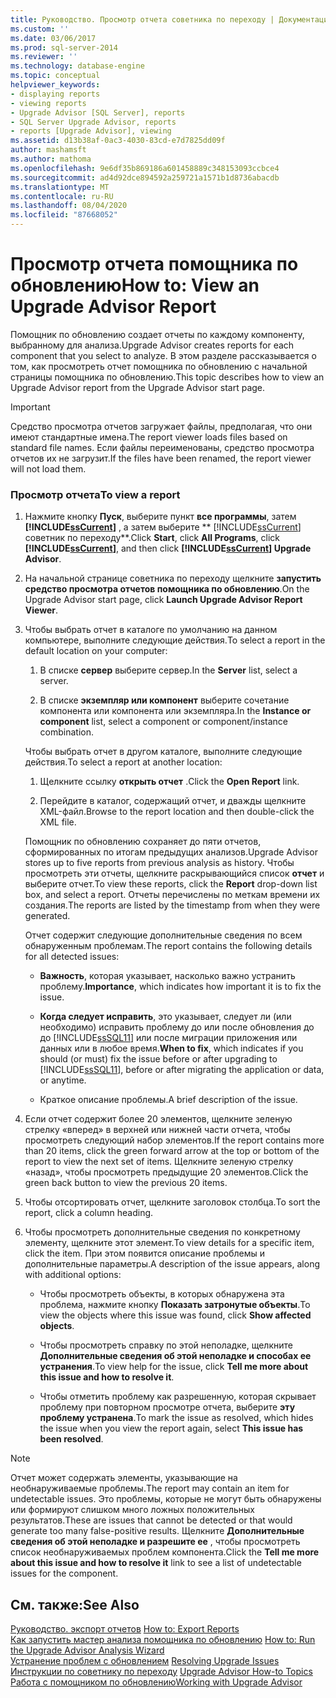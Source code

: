 ```yaml
---
title: Руководство. Просмотр отчета советника по переходу | Документация Майкрософт
ms.custom: ''
ms.date: 03/06/2017
ms.prod: sql-server-2014
ms.reviewer: ''
ms.technology: database-engine
ms.topic: conceptual
helpviewer_keywords:
- displaying reports
- viewing reports
- Upgrade Advisor [SQL Server], reports
- SQL Server Upgrade Advisor, reports
- reports [Upgrade Advisor], viewing
ms.assetid: d13b38af-0ac3-4030-83cd-e7d7825dd09f
author: mashamsft
ms.author: mathoma
ms.openlocfilehash: 9e6df35b869186a601458889c348153093ccbce4
ms.sourcegitcommit: ad4d92dce894592a259721a1571b1d8736abacdb
ms.translationtype: MT
ms.contentlocale: ru-RU
ms.lasthandoff: 08/04/2020
ms.locfileid: "87668052"
---
```

# <a name="how-to-view-an-upgrade-advisor-report"></a><span data-ttu-id="d35b6-102">Просмотр отчета помощника по обновлению</span><span class="sxs-lookup"><span data-stu-id="d35b6-102">How to: View an Upgrade Advisor Report</span></span>
  <span data-ttu-id="d35b6-103">Помощник по обновлению создает отчеты по каждому компоненту, выбранному для анализа.</span><span class="sxs-lookup"><span data-stu-id="d35b6-103">Upgrade Advisor creates reports for each component that you select to analyze.</span></span> <span data-ttu-id="d35b6-104">В этом разделе рассказывается о том, как просмотреть отчет помощника по обновлению с начальной страницы помощника по обновлению.</span><span class="sxs-lookup"><span data-stu-id="d35b6-104">This topic describes how to view an Upgrade Advisor report from the Upgrade Advisor start page.</span></span>  
  
> [!IMPORTANT]  
>  <span data-ttu-id="d35b6-105">Средство просмотра отчетов загружает файлы, предполагая, что они имеют стандартные имена.</span><span class="sxs-lookup"><span data-stu-id="d35b6-105">The report viewer loads files based on standard file names.</span></span> <span data-ttu-id="d35b6-106">Если файлы переименованы, средство просмотра отчетов их не загрузит.</span><span class="sxs-lookup"><span data-stu-id="d35b6-106">If the files have been renamed, the report viewer will not load them.</span></span>  
  
### <a name="to-view-a-report"></a><span data-ttu-id="d35b6-107">Просмотр отчета</span><span class="sxs-lookup"><span data-stu-id="d35b6-107">To view a report</span></span>  
  
1.  <span data-ttu-id="d35b6-108">Нажмите кнопку **Пуск**, выберите пункт **все программы**, затем **[!INCLUDE[ssCurrent](../../includes/sscurrent-md.md)]** , а затем выберите \*\* [!INCLUDE[ssCurrent](../../includes/sscurrent-md.md)] советник по переходу\*\*.</span><span class="sxs-lookup"><span data-stu-id="d35b6-108">Click **Start**, click **All Programs**, click **[!INCLUDE[ssCurrent](../../includes/sscurrent-md.md)]**, and then click **[!INCLUDE[ssCurrent](../../includes/sscurrent-md.md)] Upgrade Advisor**.</span></span>  
  
2.  <span data-ttu-id="d35b6-109">На начальной странице советника по переходу щелкните **запустить средство просмотра отчетов помощника по обновлению**.</span><span class="sxs-lookup"><span data-stu-id="d35b6-109">On the Upgrade Advisor start page, click **Launch Upgrade Advisor Report Viewer**.</span></span>  
  
3.  <span data-ttu-id="d35b6-110">Чтобы выбрать отчет в каталоге по умолчанию на данном компьютере, выполните следующие действия.</span><span class="sxs-lookup"><span data-stu-id="d35b6-110">To select a report in the default location on your computer:</span></span>  
  
    1.  <span data-ttu-id="d35b6-111">В списке **сервер** выберите сервер.</span><span class="sxs-lookup"><span data-stu-id="d35b6-111">In the **Server** list, select a server.</span></span>  
  
    2.  <span data-ttu-id="d35b6-112">В списке **экземпляр или компонент** выберите сочетание компонента или компонента или экземпляра.</span><span class="sxs-lookup"><span data-stu-id="d35b6-112">In the **Instance or component** list, select a component or component/instance combination.</span></span>  
  
     <span data-ttu-id="d35b6-113">Чтобы выбрать отчет в другом каталоге, выполните следующие действия.</span><span class="sxs-lookup"><span data-stu-id="d35b6-113">To select a report at another location:</span></span>  
  
    1.  <span data-ttu-id="d35b6-114">Щелкните ссылку **открыть отчет** .</span><span class="sxs-lookup"><span data-stu-id="d35b6-114">Click the **Open Report** link.</span></span>  
  
    2.  <span data-ttu-id="d35b6-115">Перейдите в каталог, содержащий отчет, и дважды щелкните XML-файл.</span><span class="sxs-lookup"><span data-stu-id="d35b6-115">Browse to the report location and then double-click the XML file.</span></span>  
  
     <span data-ttu-id="d35b6-116">Помощник по обновлению сохраняет до пяти отчетов, сформированных по итогам предыдущих анализов.</span><span class="sxs-lookup"><span data-stu-id="d35b6-116">Upgrade Advisor stores up to five reports from previous analysis as history.</span></span> <span data-ttu-id="d35b6-117">Чтобы просмотреть эти отчеты, щелкните раскрывающийся список **отчет** и выберите отчет.</span><span class="sxs-lookup"><span data-stu-id="d35b6-117">To view these reports, click the **Report** drop-down list box, and select a report.</span></span> <span data-ttu-id="d35b6-118">Отчеты перечислены по меткам времени их создания.</span><span class="sxs-lookup"><span data-stu-id="d35b6-118">The reports are listed by the timestamp from when they were generated.</span></span>  
  
     <span data-ttu-id="d35b6-119">Отчет содержит следующие дополнительные сведения по всем обнаруженным проблемам.</span><span class="sxs-lookup"><span data-stu-id="d35b6-119">The report contains the following details for all detected issues:</span></span>  
  
    -   <span data-ttu-id="d35b6-120">**Важность**, которая указывает, насколько важно устранить проблему.</span><span class="sxs-lookup"><span data-stu-id="d35b6-120">**Importance**, which indicates how important it is to fix the issue.</span></span>  
  
    -   <span data-ttu-id="d35b6-121">**Когда следует исправить**, это указывает, следует ли (или необходимо) исправить проблему до или после обновления до до [!INCLUDE[ssSQL11](../../includes/sssql11-md.md)] или после миграции приложения или данных или в любое время.</span><span class="sxs-lookup"><span data-stu-id="d35b6-121">**When to fix**, which indicates if you should (or must) fix the issue before or after upgrading to [!INCLUDE[ssSQL11](../../includes/sssql11-md.md)], before or after migrating the application or data, or anytime.</span></span>  
  
    -   <span data-ttu-id="d35b6-122">Краткое описание проблемы.</span><span class="sxs-lookup"><span data-stu-id="d35b6-122">A brief description of the issue.</span></span>  
  
4.  <span data-ttu-id="d35b6-123">Если отчет содержит более 20 элементов, щелкните зеленую стрелку «вперед» в верхней или нижней части отчета, чтобы просмотреть следующий набор элементов.</span><span class="sxs-lookup"><span data-stu-id="d35b6-123">If the report contains more than 20 items, click the green forward arrow at the top or bottom of the report to view the next set of items.</span></span> <span data-ttu-id="d35b6-124">Щелкните зеленую стрелку «назад», чтобы просмотреть предыдущие 20 элементов.</span><span class="sxs-lookup"><span data-stu-id="d35b6-124">Click the green back button to view the previous 20 items.</span></span>  
  
5.  <span data-ttu-id="d35b6-125">Чтобы отсортировать отчет, щелкните заголовок столбца.</span><span class="sxs-lookup"><span data-stu-id="d35b6-125">To sort the report, click a column heading.</span></span>  
  
6.  <span data-ttu-id="d35b6-126">Чтобы просмотреть дополнительные сведения по конкретному элементу, щелкните этот элемент.</span><span class="sxs-lookup"><span data-stu-id="d35b6-126">To view details for a specific item, click the item.</span></span> <span data-ttu-id="d35b6-127">При этом появится описание проблемы и дополнительные параметры.</span><span class="sxs-lookup"><span data-stu-id="d35b6-127">A description of the issue appears, along with additional options:</span></span>  
  
    -   <span data-ttu-id="d35b6-128">Чтобы просмотреть объекты, в которых обнаружена эта проблема, нажмите кнопку **Показать затронутые объекты**.</span><span class="sxs-lookup"><span data-stu-id="d35b6-128">To view the objects where this issue was found, click **Show affected objects**.</span></span>  
  
    -   <span data-ttu-id="d35b6-129">Чтобы просмотреть справку по этой неполадке, щелкните **Дополнительные сведения об этой неполадке и способах ее устранения**.</span><span class="sxs-lookup"><span data-stu-id="d35b6-129">To view help for the issue, click **Tell me more about this issue and how to resolve it**.</span></span>  
  
    -   <span data-ttu-id="d35b6-130">Чтобы отметить проблему как разрешенную, которая скрывает проблему при повторном просмотре отчета, выберите **эту проблему устранена**.</span><span class="sxs-lookup"><span data-stu-id="d35b6-130">To mark the issue as resolved, which hides the issue when you view the report again, select **This issue has been resolved**.</span></span>  
  
> [!NOTE]  
>  <span data-ttu-id="d35b6-131">Отчет может содержать элементы, указывающие на необнаруживаемые проблемы.</span><span class="sxs-lookup"><span data-stu-id="d35b6-131">The report may contain an item for undetectable issues.</span></span> <span data-ttu-id="d35b6-132">Это проблемы, которые не могут быть обнаружены или формируют слишком много ложных положительных результатов.</span><span class="sxs-lookup"><span data-stu-id="d35b6-132">These are issues that cannot be detected or that would generate too many false-positive results.</span></span> <span data-ttu-id="d35b6-133">Щелкните **Дополнительные сведения об этой неполадке и разрешите ее** , чтобы просмотреть список необнаруживаемых проблем компонента.</span><span class="sxs-lookup"><span data-stu-id="d35b6-133">Click the **Tell me more about this issue and how to resolve it** link to see a list of undetectable issues for the component.</span></span>  
  
## <a name="see-also"></a><span data-ttu-id="d35b6-134">См. также:</span><span class="sxs-lookup"><span data-stu-id="d35b6-134">See Also</span></span>  
 <span data-ttu-id="d35b6-135">[Руководство. экспорт отчетов](../../../2014/sql-server/install/how-to-export-reports.md) </span><span class="sxs-lookup"><span data-stu-id="d35b6-135">[How to: Export Reports](../../../2014/sql-server/install/how-to-export-reports.md) </span></span>  
 <span data-ttu-id="d35b6-136">[Как запустить мастер анализа помощника по обновлению](../../../2014/sql-server/install/how-to-run-the-upgrade-advisor-analysis-wizard.md) </span><span class="sxs-lookup"><span data-stu-id="d35b6-136">[How to: Run the Upgrade Advisor Analysis Wizard](../../../2014/sql-server/install/how-to-run-the-upgrade-advisor-analysis-wizard.md) </span></span>  
 <span data-ttu-id="d35b6-137">[Устранение проблем с обновлением](../../../2014/sql-server/install/resolving-upgrade-issues.md) </span><span class="sxs-lookup"><span data-stu-id="d35b6-137">[Resolving Upgrade Issues](../../../2014/sql-server/install/resolving-upgrade-issues.md) </span></span>  
 <span data-ttu-id="d35b6-138">[Инструкции по советнику по переходу](../../../2014/sql-server/install/upgrade-advisor-how-to-topics.md) </span><span class="sxs-lookup"><span data-stu-id="d35b6-138">[Upgrade Advisor How-to Topics](../../../2014/sql-server/install/upgrade-advisor-how-to-topics.md) </span></span>  
 [<span data-ttu-id="d35b6-139">Работа с помощником по обновлению</span><span class="sxs-lookup"><span data-stu-id="d35b6-139">Working with Upgrade Advisor</span></span>](../../../2014/sql-server/install/working-with-upgrade-advisor.md)  
  
  
